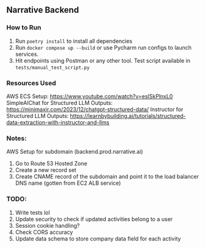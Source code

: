 ## Narrative Backend

### How to Run

1. Run `poetry install` to install all dependencies
2. Run `docker compose up --build` or use Pycharm run configs to launch services.
3. Hit endpoints using Postman or any other tool. Test script available in `tests/manual_test_script.py`

### Resources Used

AWS ECS Setup: https://www.youtube.com/watch?v=esISkPlnxL0
SimpleAIChat for Structured LLM Outputs: https://minimaxir.com/2023/12/chatgpt-structured-data/
Instructor for Structured LLM Outputs: https://learnbybuilding.ai/tutorials/structured-data-extraction-with-instructor-and-llms

### Notes:

AWS Setup for subdomain (backend.prod.narrative.ai)

1. Go to Route 53 Hosted Zone
2. Create a new record set
3. Create CNAME record of the subdomain and point it to the load balancer DNS name (gotten from EC2 ALB service)

### TODO:

1. Write tests lol
2. Update security to check if updated activities belong to a user
3. Session cookie handling?
4. Check CORS accuracy
5. Update data schema to store company data field for each activity
